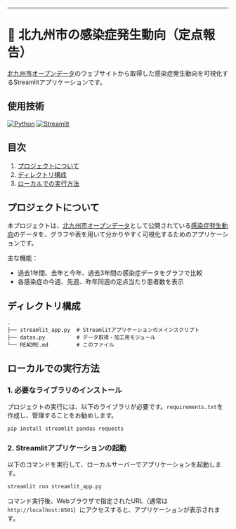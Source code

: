 
-----

# :hospital: 北九州市の感染症発生動向（定点報告）

[](https://infectious-disease-outbreaks-ktq.streamlit.app/)

[北九州市オープンデータ](https://odcs.bodik.jp/401005/)のウェブサイトから取得した感染症発生動向を可視化するStreamlitアプリケーションです。

## 使用技術

[![Python](https://img.shields.io/badge/Python-3.11-gray?style=for-the-badge&labelColor=blue)](https://docs.python.org/ja/3.11/installing/index.html) 
[![Streamlit](https://img.shields.io/badge/streamlit-%23FF4B4B?style=for-the-badge)](https://streamlit.io/)


## 目次

1.  [プロジェクトについて](https://www.google.com/search?q=%23%E3%83%97%E3%83%AD%E3%82%B8%E3%82%A7%E3%82%AF%E3%83%88%E3%81%AB%E3%81%A4%E3%81%84%E3%81%A6)
2.  [ディレクトリ構成](https://www.google.com/search?q=%23%E3%83%87%E3%82%A3%E3%83%AC%E3%82%AF%E3%83%88%E3%83%AA%E6%A7%8B%E6%88%90)
3.  [ローカルでの実行方法](https://www.google.com/search?q=%23%E3%83%AD%E3%83%BC%E3%82%AB%E3%83%AB%E3%81%A7%E3%81%AE%E5%AE%9F%E8%A1%8C%E6%96%B9%E6%B3%95)

## プロジェクトについて

本プロジェクトは、[北九州市オープンデータ](https://odcs.bodik.jp/401005/)として公開されている[感染症発生動向](https://www.google.com/search?q=https://data.bodik.jp/dataset/401005_kansensyohasseidoko_teitenhokoku/resource/dd3b77f0-05c0-4899-892c-04909fd210e0)のデータを、グラフや表を用いて分かりやすく可視化するためのアプリケーションです。

主な機能：

  * 過去1年間、去年と今年、過去3年間の感染症データをグラフで比較
  * 各感染症の今週、先週、昨年同週の定点当たり患者数を表示

## ディレクトリ構成

```
.
├── streamlit_app.py  # Streamlitアプリケーションのメインスクリプト
├── datas.py          # データ取得・加工用モジュール
└── README.md         # このファイル
```

## ローカルでの実行方法

### 1\. 必要なライブラリのインストール

プロジェクトの実行には、以下のライブラリが必要です。`requirements.txt`を作成し、管理することをお勧めします。

```bash
pip install streamlit pandas requests
```

### 2\. Streamlitアプリケーションの起動

以下のコマンドを実行して、ローカルサーバーでアプリケーションを起動します。

```bash
streamlit run streamlit_app.py
```

コマンド実行後、Webブラウザで指定されたURL（通常は `http://localhost:8501`）にアクセスすると、アプリケーションが表示されます。